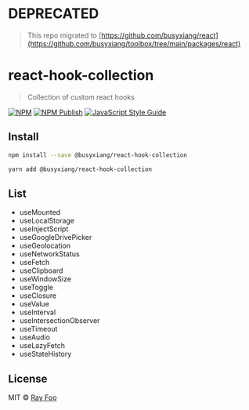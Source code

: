 # DEPRECATED
> This repo migrated to [https://github.com/busyxiang/react](https://github.com/busyxiang/toolbox/tree/main/packages/react)

# react-hook-collection

> Collection of custom react hooks

[![NPM](https://img.shields.io/npm/v/@busyxiang/react-hook-collection.svg)](https://www.npmjs.com/package/@busyxiang/react-hook-collection) [![NPM Publish](https://github.com/busyxiang/react-hook-collection/actions/workflows/publish.yml/badge.svg)](https://github.com/busyxiang/react-hook-collection/actions/workflows/publish.yml) [![JavaScript Style Guide](https://img.shields.io/badge/code_style-standard-brightgreen.svg)](https://standardjs.com)

## Install

```bash
npm install --save @busyxiang/react-hook-collection
```

```bash
yarn add @busyxiang/react-hook-collection
```

## List

- useMounted
- useLocalStorage
- useInjectScript
- useGoogleDrivePicker
- useGeolocation
- useNetworkStatus
- useFetch
- useClipboard
- useWindowSize
- useToggle
- useClosure
- useValue
- useInterval
- useIntersectionObserver
- useTimeout
- useAudio
- useLazyFetch
- useStateHistory

## License

MIT © [Ray Foo](https://github.com/busyxiang)
